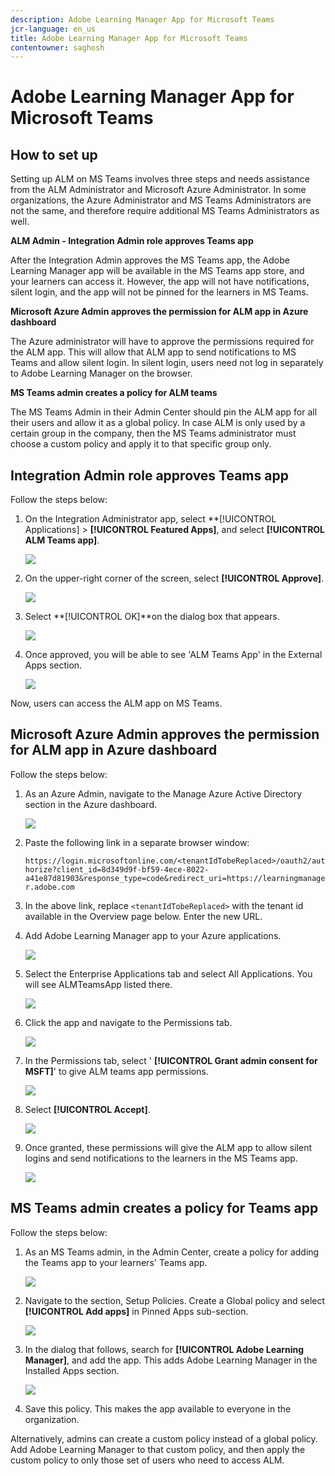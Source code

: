 ```yaml
---
description: Adobe Learning Manager App for Microsoft Teams
jcr-language: en_us
title: Adobe Learning Manager App for Microsoft Teams
contentowner: saghosh
---
```


# Adobe Learning Manager App for Microsoft Teams

## How to set up

Setting up ALM on MS Teams involves three steps and needs assistance from the ALM Administrator and Microsoft Azure Administrator. In some organizations, the Azure Administrator and MS Teams Administrators are not the same, and therefore require additional MS Teams Administrators as well.

**ALM Admin - Integration Admin role approves Teams app**

After the Integration Admin approves the MS Teams app, the Adobe Learning Manager app will be available in the MS Teams app store, and your learners can access it. However, the app will not have notifications, silent login, and the app will not be pinned for the learners in MS Teams.

**Microsoft Azure Admin approves the permission for ALM app in Azure dashboard**

The Azure administrator will have to approve the permissions required for the ALM app. This will allow that ALM app to send notifications to MS Teams and allow silent login. In silent login, users need not log in separately to Adobe Learning Manager on the browser.

**MS Teams admin creates a policy for ALM teams**

The MS Teams Admin in their Admin Center should pin the ALM app for all their users and allow it as a global policy. In case ALM is only used by a certain group in the company, then the MS Teams administrator must choose a custom policy and apply it to that specific group only.

## Integration Admin role approves Teams app

Follow the steps below: 

1. On the Integration Administrator app, select **[!UICONTROL Applications] > **[!UICONTROL Featured Apps]**, and select **[!UICONTROL ALM Teams app]**. 

   ![](assets/featuredapps.jpg)

1. On the upper-right corner of the screen, select **[!UICONTROL Approve]**. 

   ![](assets/integration_admin_approval_form.jpg)

1. Select **[!UICONTROL OK]**on the dialog box that appears. 

   ![](assets/integration_admin_approved_dialog_box.jpg)

1. Once approved, you will be able to see 'ALM Teams App' in the External Apps section. 

   ![](assets/integration_admin_external_apps.jpg)

Now, users can access the ALM app on MS Teams. 

## Microsoft Azure Admin approves the permission for ALM app in Azure dashboard

Follow the steps below: 

1. As an Azure Admin, navigate to the Manage Azure Active Directory section in the Azure dashboard. 

   ![](assets/microsoft_azure.jpg)

1. Paste the following link in a separate browser window:  

   `https://login.microsoftonline.com/<tenantIdTobeReplaced>/oauth2/authorize?client_id=8d349d9f-bf59-4ece-8022-a41e87d81903&response_type=code&redirect_uri=https://learningmanager.adobe.com` 

1. In the above link, replace `<tenantIdTobeReplaced>` with the tenant id available in the Overview page below. Enter the new URL.   

1. Add Adobe Learning Manager app to your Azure applications. 

   ![](assets/microsoft_azure_dashboard.jpg)

1. Select the Enterprise Applications tab and select All Applications. You will see ALMTeamsApp listed there. 

   ![](assets/microsoft_azure_enterprise_applications.jpg)

1. Click the app and navigate to the Permissions tab. 

   ![](assets/microsoft_azure_ALMTeamsNonProdApp.jpg)

1. In the Permissions tab, select ' **[!UICONTROL Grant admin consent for MSFT]**' to give ALM teams app permissions. 

   ![](assets/microsoft_azure_ALMTeamsNonProdApp_permissions.jpg)

1. Select **[!UICONTROL Accept]**.

   ![](assets/microsoft_azure_ALMTeamsNonProdApp_permission_request.jpg)

1. Once granted, these permissions will give the ALM app to allow silent logins and send notifications to the learners in the MS Teams app. 

   ![](assets/microsoft_azure_ALMTeamsNonProdApp_permission_request_granted.jpg)

## MS Teams admin creates a policy for Teams app

Follow the steps below: 

1. As an MS Teams admin, in the Admin Center, create a policy for adding the Teams app to your learners' Teams app. 

   ![](assets/microsoft_teams_admin_center.png)

1. Navigate to the section, Setup Policies. Create a Global policy and select **[!UICONTROL Add apps]** in Pinned Apps sub-section. 

   ![](assets/microsoft_teams_admin_center_add_installed_apps.png)

1. In the dialog that follows, search for **[!UICONTROL Adobe Learning Manager]**, and add the app. This adds Adobe Learning Manager in the Installed Apps section. 

   ![](assets/microsoft_teams_admin_center_installed_apps.png)

1. Save this policy. This makes the app available to everyone in the organization. 

Alternatively, admins can create a custom policy instead of a global policy. Add Adobe Learning Manager to that custom policy, and then apply the custom policy to only those set of users who need to access ALM.   
